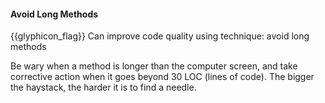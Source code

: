<div id="title">

#### Avoid Long Methods

</div>

<span id="prereqs"></span>

<span id="outcomes">{{glyphicon_flag}} Can improve code quality using technique: avoid long methods </span>

<div id="body">

Be wary when a method is longer than the computer screen, and take corrective action when it goes beyond 30 LOC (lines of code). The bigger the haystack, the harder it is to find a needle.

</div>

<div id="extras">
</div>